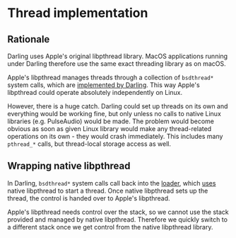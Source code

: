 # Thread implementation

## Rationale

Darling uses Apple's original libpthread library. MacOS applications running
under Darling therefore use the same exact threading library as on macOS.

Apple's libpthread manages threads through a collection of `bsdthread*` system
calls, which are [implemented by
Darling](https://github.com/darlinghq/darling/tree/master/src/kernel/emulation/linux/bsdthread).
This way Apple's libpthread could operate absolutely independently on Linux.

However, there is a huge catch. Darling could set up threads on its own and
everything would be working fine, but only unless no calls to native Linux
libraries (e.g. PulseAudio) would be made. The problem would become obvious as
soon as given Linux library would make any thread-related operations on its
own - they would crash immediately. This includes many `pthread_*` calls, but
thread-local storage access as well.

## Wrapping native libpthread

In Darling, `bsdthread*` system calls call back into the
[loader](../basics/loader.md), which
[uses](https://github.com/darlinghq/darling/blob/master/src/startup/threads.c)
native libpthread to start a thread. Once native libpthread sets up the thread,
the control is handed over to Apple's libpthread.

Apple's libpthread needs control over the stack, so we cannot use the stack provided and managed by native
libpthread. Therefore we quickly switch to a different stack once we get control from the native libpthread library.
